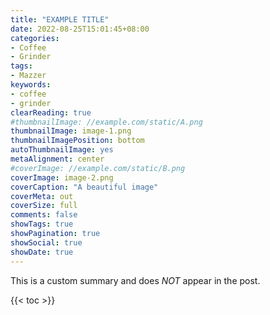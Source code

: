 ```yaml
---
title: "EXAMPLE TITLE"
date: 2022-08-25T15:01:45+08:00
categories:
- Coffee
- Grinder
tags:
- Mazzer
keywords:
- coffee
- grinder
clearReading: true
#thumbnailImage: //example.com/static/A.png
thumbnailImage: image-1.png
thumbnailImagePosition: bottom
autoThumbnailImage: yes
metaAlignment: center
#coverImage: //example.com/static/B.png
coverImage: image-2.png
coverCaption: "A beautiful image"
coverMeta: out
coverSize: full
comments: false
showTags: true
showPagination: true
showSocial: true
showDate: true
---
```


This is a custom summary and does *NOT* appear in the post.
<!--more-->

{{< toc >}}

